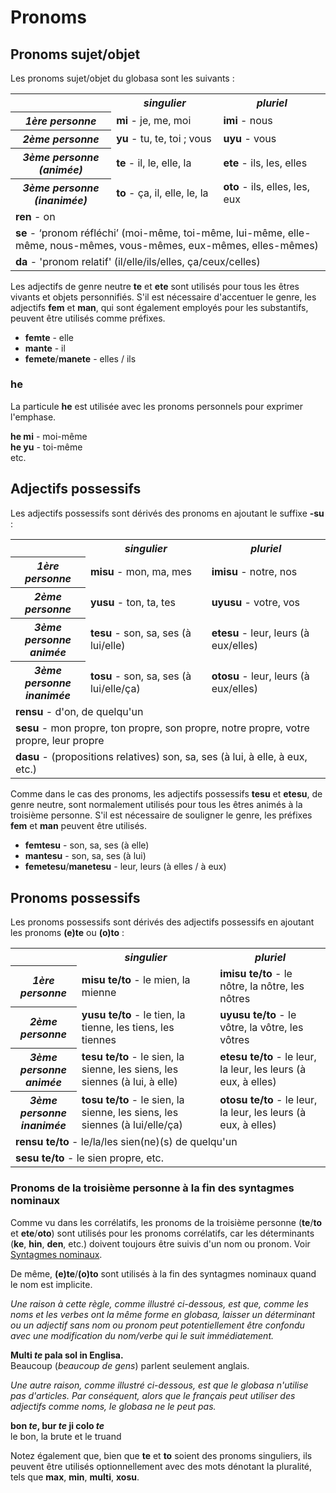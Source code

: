 <h1>Pronoms</h1>
<p>
</p>
<h2>Pronoms sujet/objet</h2>
<p>Les pronoms sujet/objet du globasa sont les suivants :</p>
<table style="width:100%">
	<tbody>
		<tr>
			<td></td>
			<th><b><i>singulier</i></b></th>
			<th><b><i>pluriel</i></b></th>
		</tr>
		<tr>
			<th><b><i>1ère personne</i></b></th>
			<td><b>mi</b> - je, me, moi</td>
			<td><b>imi</b> - nous</td>
		</tr>
		<tr>
			<th><b><i>2ème personne</i></b></th>
			<td><b>yu</b> - tu, te, toi ; vous</td>
			<td><b>uyu</b> - vous</td>
		</tr>
		<tr>
			<th><b><i>3ème personne<br />(animée)</i></b></th>
			<td><b>te</b> - il, le, elle, la</td>
			<td><b>ete</b> - ils, les, elles</td>
		</tr>
		<tr>
			<th><b><i>3ème personne<br />(inanimée)</i></b></th>
			<td><b>to</b> - ça, il, elle, le, la</td>
			<td><b>oto</b> - ils, elles, les, eux</td>
		</tr>
		<tr>
		</tr>
		<tr>
			<td colspan="3"><b>ren</b> - on</td>
		</tr>
		<tr>
			<td colspan="3"><b>se</b> - ‘pronom réfléchi’ (moi-même, toi-même, lui-même, elle-même, nous-mêmes,
				vous-mêmes, eux-mêmes, elles-mêmes) </td>
		</tr>
		<tr>
			<td colspan="3"><b>da</b> - 'pronom relatif' (il/elle/ils/elles, ça/ceux/celles)</td>
		</tr>
	</tbody>
</table>
<p>Les adjectifs de genre neutre <strong>te</strong> et <strong>ete</strong> sont utilisés pour tous les êtres vivants
	et objets personnifiés. S'il est nécessaire d'accentuer le genre, les adjectifs <strong>fem</strong> et
	<strong>man</strong>, qui sont également employés pour les substantifs, peuvent être utilisés comme préfixes.</p>
<ul>
	<li><strong>femte</strong> - elle</li>
	<li><strong>mante</strong> - il</li>
	<li><strong>femete</strong>/<strong>manete</strong> - elles / ils</li>
</ul>
<h3>he</h3>
<p>La particule <strong>he</strong> est utilisée avec les pronoms personnels pour exprimer l'emphase.</p>
<p><strong>he mi</strong> - moi-même<br />
	<strong>he yu</strong> - toi-même<br /> etc.
</p>
<h2>Adjectifs possessifs <span id="suyali_sifalexi"></span></h2>
<p>Les adjectifs possessifs sont dérivés des pronoms en ajoutant le suffixe <strong>-su</strong> :</p>
<table style="width:100%">
	<tbody>
		<tr>
			<td></td>
			<th><b><i>singulier</i></b></th>
			<th><b><i>pluriel</i></b></th>
		</tr>
		<tr>
			<th><b><i>1ère personne</i></b></th>
			<td><b>misu</b> - mon, ma, mes</td>
			<td><b>imisu</b> - notre, nos</td>
		</tr>
		<tr>
			<th><b><i>2ème personne</i></b></th>
			<td><b>yusu</b> - ton, ta, tes</td>
			<td><b>uyusu</b> - votre, vos</td>
		</tr>
		<tr>
			<th><b><i>3ème personne<br />animée</i></b></th>
			<td><b>tesu</b> - son, sa, ses (à lui/elle)</td>
			<td><b>etesu</b> - leur, leurs (à eux/elles)</td>
		</tr>
		<tr>
			<th><b><i>3ème personne<br />inanimée</i></b></th>
			<td><b>tosu</b> - son, sa, ses (à lui/elle/ça)</td>
			<td><b>otosu</b> - leur, leurs (à eux/elles)</td>
		</tr>
		<tr>
		</tr>
		<tr>
			<td colspan="3"><b>rensu</b> - d'on, de quelqu'un</td>
		</tr>
		<tr>
			<td colspan="3"><b>sesu</b> - mon propre, ton propre, son propre, notre propre, votre propre, leur propre
			</td>
		</tr>
		<tr>
			<td colspan="3"><b>dasu</b> - (propositions relatives) son, sa, ses (à lui, à elle, à eux, etc.) </td>
		</tr>
	</tbody>
</table>
<p>Comme dans le cas des pronoms, les adjectifs possessifs <strong>tesu</strong> et <strong>etesu</strong>, de genre
	neutre, sont normalement utilisés pour tous les êtres animés à la troisième personne. S'il est nécessaire de
	souligner le genre, les préfixes <strong>fem</strong> et <strong>man</strong> peuvent être utilisés.</p>
<ul>
	<li><strong>femtesu</strong> - son, sa, ses (à elle)</li>
	<li><strong>mantesu</strong> - son, sa, ses (à lui)</li>
	<li><strong>femetesu</strong>/<strong>manetesu</strong> - leur, leurs (à elles / à eux)</li>
</ul>
<h2>Pronoms possessifs</h2>
<p>Les pronoms possessifs sont dérivés des adjectifs possessifs en ajoutant les pronoms <strong>(e)te</strong> ou
	<strong>(o)to</strong> :</p>
<table style="width:100%">
	<tbody>
		<tr>
			<td></td>
			<th><b><i>singulier</i></b></th>
			<th><b><i>pluriel</i></b></th>
		</tr>
		<tr>
			<th><b><i>1ère personne</i></b></th>
			<td><b>misu te/to</b> - le mien, la mienne</td>
			<td><b>imisu te/to</b> - le nôtre, la nôtre, les nôtres</td>
		</tr>
		<tr>
			<th><b><i>2ème personne</i></b></th>
			<td><b>yusu te/to</b> - le tien, la tienne, les tiens, les tiennes</td>
			<td><b>uyusu te/to</b> - le vôtre, la vôtre, les vôtres</td>
		</tr>
		<tr>
			<th><b><i>3ème personne<br />animée</i></b></th>
			<td><b>tesu te/to</b> - le sien, la sienne, les siens, les siennes (à lui, à elle)</td>
			<td><b>etesu te/to</b> - le leur, la leur, les leurs (à eux, à elles)</td>
		</tr>
		<tr>
			<th><b><i>3ème personne<br />inanimée</i></b></th>
			<td><b>tosu te/to</b> - le sien, la sienne, les siens, les siennes (à lui/elle/ça)</td>
			<td><b>otosu te/to</b> - le leur, la leur, les leurs (à eux, à elles)</td>
		</tr>
		<tr>
		</tr>
		<tr>
			<td colspan="3"><b>rensu te/to</b> - le/la/les sien(ne)(s) de quelqu'un</td>
		</tr>
		<tr>
			<td colspan="3"><b>sesu te/to</b> - le sien propre, etc. </td>
		</tr>
	</tbody>
</table>
<h3>Pronoms de la troisième personne à la fin des syntagmes nominaux</h3>
<p>Comme vu dans les corrélatifs, les pronoms de la troisième personne (<strong>te</strong>/<strong>to</strong> et
	<strong>ete</strong>/<strong>oto</strong>) sont utilisés pour les pronoms corrélatifs, car les déterminants
	(<strong>ke</strong>, <strong>hin</strong>, <strong>den</strong>, etc.) doivent toujours être suivis d'un nom ou
	pronom. Voir <a href="./jumlemonli-estrutur.html#pornamelexi_in_namelexili_jumlemon">Syntagmes nominaux</a>. </p>
<p>De même, <strong>(e)te</strong>/<strong>(o)to</strong> sont utilisés à la fin des syntagmes nominaux quand le nom est
	implicite. </p>
<p><em>Une raison à cette règle, comme illustré ci-dessous, est que, comme les noms et les verbes ont la même forme en
		globasa, laisser un déterminant ou un adjectif sans nom ou pronom peut potentiellement être confondu avec une
		modification du nom/verbe qui le suit immédiatement.</em></p>
<p><strong>Multi <em>te</em> pala sol in Englisa.</strong><br /> Beaucoup (<em>beaucoup de gens</em>) parlent seulement
	anglais.</p>
<p><em>Une autre raison, comme illustré ci-dessous, est que le globasa n'utilise pas d'articles. Par conséquent, alors
		que le français peut utiliser des adjectifs comme noms, le globasa ne le peut pas.</em></p>
<p><strong>bon <em>te</em>, bur <em>te</em> ji colo <em>te</em></strong><br /> le bon, la brute et le truand</p>
<p>Notez également que, bien que <strong>te</strong> et <strong>to</strong> soient des pronoms singuliers, ils peuvent
	être utilisés optionnellement avec des mots dénotant la pluralité, tels que <strong>max</strong>,
	<strong>min</strong>, <strong>multi</strong>, <strong>xosu</strong>. </p>
<p></p>
